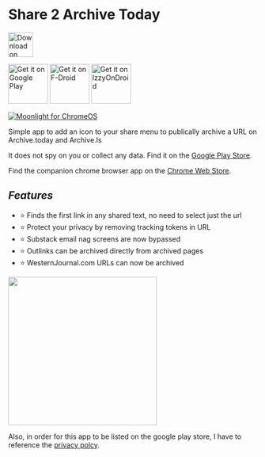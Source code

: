 # Share 2 Archive Today
[<img src="https://f.v1.n0.cdn.getcloudapp.com/items/3i3e3H392x2z3u30470v/Download_on_the_App_Store_Badge_US-UK_135x40.svg" alt="Download on Apple App Store" height="50">]([https://apps.apple.com/app/](https://apps.apple.com/us/app/share-2-archive-today/id6742428176))

[<img src="https://play.google.com/intl/en_us/badges/images/generic/en-play-badge.png" alt="Get it on Google Play" height="80">](https://play.google.com/store/apps/details?id=org.gnosco.share2archivetoday)
[<img src="https://fdroid.gitlab.io/artwork/badge/get-it-on.png"
alt="Get it on F-Droid"
height="80">](https://f-droid.org/en/packages/org.gnosco.share2archivetoday/)
[<img src="https://gitlab.com/IzzyOnDroid/repo/-/raw/master/assets/IzzyOnDroid.png"
alt="Get it on IzzyOnDroid"
height="80">](https://apt.izzysoft.de/fdroid/index/apk/test)


[![Moonlight for ChromeOS](https://moonlight-stream.org/images/chrome_webstore.png)](https://chromewebstore.google.com/detail/archive-webpage/falfcajjjjfjjlfabnfaadepcoagegip)

 
 Simple app to add an icon to your share menu to publically archive a URL on Archive.today and Archive.Is

It does not spy on you or collect any data. Find it on the [Google Play Store](https://play.google.com/store/apps/details?id=org.gnosco.share2archivetoday).

Find the companion chrome browser app on the [Chrome Web Store](https://chromewebstore.google.com/detail/archive-webpage/falfcajjjjfjjlfabnfaadepcoagegip).

## _Features_
 - ⭐️ Finds the first link in any shared text, no need to select just the url
 - ⭐️ Protect your privacy by removing tracking tokens in URL
 - ⭐️ Substack email nag screens are now bypassed
 - ⭐️ Outlinks can be archived directly from archived pages
 - ⭐️ WesternJournal.com URLs can now be archived


<img src="https://github.com/gabefair/Share-2-Archive-Today/assets/2096785/4a0c0e79-f6ff-48c0-819d-84687af98772" width="300">

Also, in order for this app to be listed on the google play store, I have to reference the [privacy polcy](https://github.com/gabefair/Share-2-Archive-Today/blob/main/privacy.policy).

